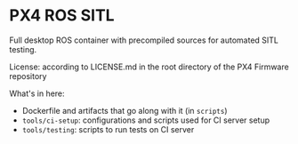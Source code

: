 # PX4 ROS SITL #

Full desktop ROS container with precompiled sources for automated SITL testing.

License: according to LICENSE.md in the root directory of the PX4 Firmware repository

What's in here:

  * Dockerfile and artifacts that go along with it (in `scripts`)
  * `tools/ci-setup`: configurations and scripts used for CI server setup
  * `tools/testing`: scripts to run tests on CI server
